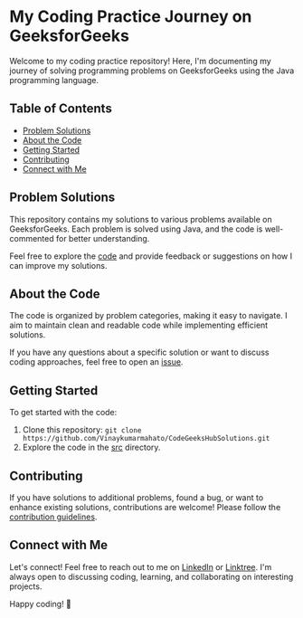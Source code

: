 # My Coding Practice Journey on GeeksforGeeks

Welcome to my coding practice repository! Here, I'm documenting my journey of solving programming problems on GeeksforGeeks using the Java programming language.

## Table of Contents
- [Problem Solutions](#problem-solutions)
- [About the Code](#about-the-code)
- [Getting Started](#getting-started)
- [Contributing](#contributing)
- [Connect with Me](#connect-with-me)

## Problem Solutions
This repository contains my solutions to various problems available on GeeksforGeeks. Each problem is solved using Java, and the code is well-commented for better understanding.

Feel free to explore the [code](/src) and provide feedback or suggestions on how I can improve my solutions.

## About the Code
The code is organized by problem categories, making it easy to navigate. I aim to maintain clean and readable code while implementing efficient solutions.

If you have any questions about a specific solution or want to discuss coding approaches, feel free to open an [issue](https://github.com/Vinaykumarmahato/CodeGeeksHubSolutions/issues).

## Getting Started
To get started with the code:
1. Clone this repository: `git clone https://github.com/Vinaykumarmahato/CodeGeeksHubSolutions.git`
2. Explore the code in the [src](/src) directory.

## Contributing
If you have solutions to additional problems, found a bug, or want to enhance existing solutions, contributions are welcome! Please follow the [contribution guidelines](CONTRIBUTING.md).

## Connect with Me
Let's connect! Feel free to reach out to me on [LinkedIn](https://www.linkedin.com/in/vinay-kumar860964) or [Linktree](https://vinaykumarmahato.github.io/Linktree/). I'm always open to discussing coding, learning, and collaborating on interesting projects.

Happy coding! 🚀

